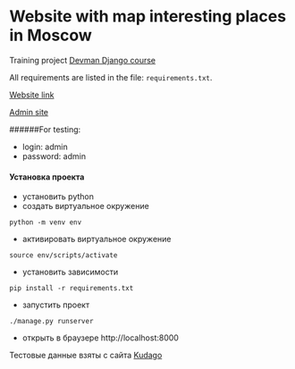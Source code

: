 # Website with map interesting places in Moscow 

Training project [Devman Django course](https://dvmn.org/modules/django/)  

All requirements are listed in the file: `requirements.txt`.

[Website link](https://webspring58.pythonanywhere.com/)

[Admin site](https://webspring58.pythonanywhere.com/admin/)

######For testing:
- login: admin
- password: admin

#### Установка проекта

- установить python
- создать виртуальное окружение 
```shell script
python -m venv env
```
- активировать виртуальное окружение
```shell script
source env/scripts/activate
```
- установить зависимости
```shell script
pip install -r requirements.txt
```
- запустить проект
```shell script
./manage.py runserver
```
- открыть в браузере http://localhost:8000


Тестовые данные взяты с сайта [Kudago](https://kudago.com/)
